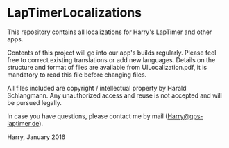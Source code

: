 # LapTimerLocalizations
This repository contains all localizations for Harry's LapTimer and other apps.

Contents of this project will go into our app's builds regularly. Please feel free to correct existing translations or add new languages. Details on the structure and format of files are available from UILocalization.pdf, it is mandatory to read this file before changing files.

All files included are copyright / intellectual property by Harald Schlangmann.
Any unauthorized access and reuse is not accepted and will be pursued legally.

In case you have questions, please contact me by mail (Harry@gps-laptimer.de).

Harry, January 2016
